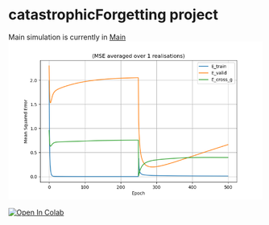 # catastrophicForgetting project
Main simulation is currently in [Main](main.py)
![alt text](https://github.com/Michaeldz36/catastrophicForgetting/blob/master/docs/figs/errors.png?raw=true)


[![Open In Colab](https://colab.research.google.com/assets/colab-badge.svg)](https://https://colab.research.google.com/github/Michaeldz36/catastrophicForgetting/blob/master/research/research_simulation.ipynb)   